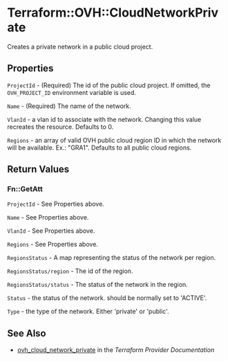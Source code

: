 # Terraform::OVH::CloudNetworkPrivate

Creates a private network in a public cloud project.

## Properties

`ProjectId` - (Required) The id of the public cloud project. If omitted,
the `OVH_PROJECT_ID` environment variable is used.

`Name` - (Required) The name of the network.

`VlanId` - a vlan id to associate with the network.
Changing this value recreates the resource. Defaults to 0.

`Regions` - an array of valid OVH public cloud region ID in which the network
will be available. Ex.: "GRA1". Defaults to all public cloud regions.


## Return Values

### Fn::GetAtt

`ProjectId` - See Properties above.

`Name` - See Properties above.

`VlanId` - See Properties above.

`Regions` - See Properties above.

`RegionsStatus` - A map representing the status of the network per region.

`RegionsStatus/region` - The id of the region.

`RegionsStatus/status` - The status of the network in the region.

`Status` - the status of the network. should be normally set to 'ACTIVE'.

`Type` - the type of the network. Either 'private' or 'public'.

## See Also

* [ovh_cloud_network_private](https://www.terraform.io/docs/providers/ovh/r/cloud_network_private.html) in the _Terraform Provider Documentation_